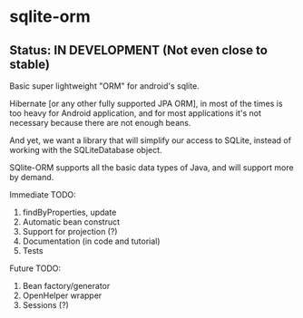 sqlite-orm
==========

Status: IN DEVELOPMENT (Not even close to stable)
-------------------------------------------------

Basic super lightweight "ORM" for android's sqlite.

Hibernate [or any other fully supported JPA ORM], in most of the times is too heavy for Android application, and for most applications it's not necessary because there are not enough beans.

And yet, we want a library that will simplify our access to SQLite, instead of working with the SQLiteDatabase object.

SQlite-ORM supports all the basic data types of Java, and will support more by demand.

Immediate TODO:
1. findByProperties, update
2. Automatic bean construct
3. Support for projection (?)
4. Documentation (in code and tutorial)
5. Tests

Future TODO:
1. Bean factory/generator
2. OpenHelper wrapper
3. Sessions (?)
